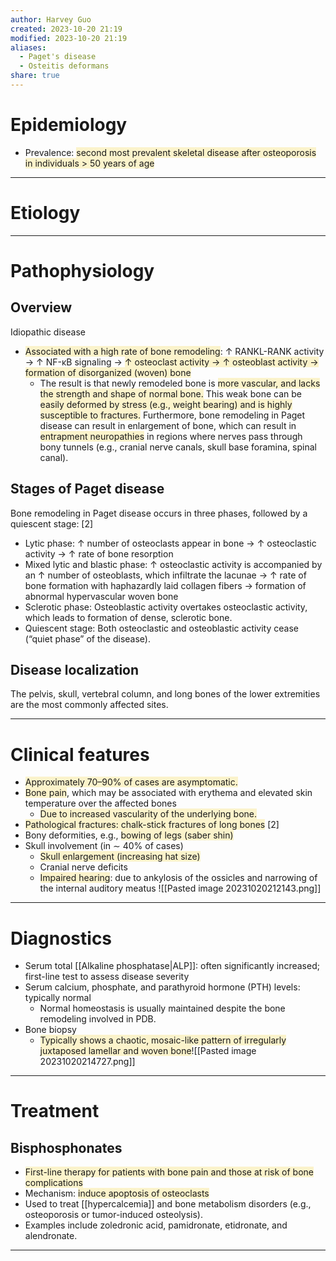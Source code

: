 ```yaml
---
author: Harvey Guo
created: 2023-10-20 21:19
modified: 2023-10-20 21:19
aliases:
  - Paget's disease
  - Osteitis deformans
share: true
---
```

# Epidemiology
- Prevalence: <span style="background:rgba(240, 200, 0, 0.2)">second most prevalent skeletal disease after osteoporosis in individuals > 50 years of age</span>

---
# Etiology


---
# Pathophysiology
## Overview
Idiopathic disease 
- <span style="background:rgba(240, 200, 0, 0.2)">Associated with a high rate of bone remodeling</span>: ↑ RANKL-RANK activity → ↑ NF-κB signaling → <span style="background:rgba(240, 200, 0, 0.2)">↑ osteoclast activity → ↑ osteoblast activity → formation of disorganized (woven) bone </span>
	- The result is that newly remodeled bone is <span style="background:rgba(240, 200, 0, 0.2)">more vascular, and lacks the strength and shape of normal bone.</span> This weak bone can be <span style="background:rgba(240, 200, 0, 0.2)">easily deformed by stress (e.g., weight bearing) and is highly susceptible to fractures.</span> Furthermore, bone remodeling in Paget disease can result in enlargement of bone, which can result in<span style="background:rgba(240, 200, 0, 0.2)"> entrapment neuropathies</span> in regions where nerves pass through bony tunnels (e.g., cranial nerve canals, skull base foramina, spinal canal).
## Stages of Paget disease
Bone remodeling in Paget disease occurs in three phases, followed by a quiescent stage: [2]
- Lytic phase: ↑ number of osteoclasts appear in bone → ↑ osteoclastic activity → ↑ rate of bone resorption 
- Mixed lytic and blastic phase: ↑ osteoclastic activity is accompanied by an ↑ number of osteoblasts, which infiltrate the lacunae  → ↑ rate of bone formation with haphazardly laid collagen fibers  → formation of abnormal hypervascular woven bone 
- Sclerotic phase: Osteoblastic activity overtakes osteoclastic activity, which leads to formation of dense, sclerotic bone.
- Quiescent stage: Both osteoclastic and osteoblastic activity cease (“quiet phase” of the disease).
## Disease localization
The pelvis, skull, vertebral column, and long bones of the lower extremities are the most commonly affected sites.

---
# Clinical features
- <span style="background:rgba(240, 200, 0, 0.2)">Approximately 70–90% of cases are asymptomatic. </span>
- <span style="background:rgba(240, 200, 0, 0.2)">Bone pain</span>, which may be associated with erythema and elevated skin temperature over the affected bones 
	- <span style="background:rgba(240, 200, 0, 0.2)">Due to increased vascularity of the underlying bone.</span>
- <span style="background:rgba(240, 200, 0, 0.2)">Pathological fractures: chalk-stick fractures of long bones</span>  [2]
- Bony deformities, e.g., <span style="background:rgba(240, 200, 0, 0.2)">bowing of legs (saber shin)</span>
- Skull involvement (in ∼ 40% of cases)
	- <span style="background:rgba(240, 200, 0, 0.2)">Skull enlargement (increasing hat size) </span>
	- Cranial nerve deficits
	- <span style="background:rgba(240, 200, 0, 0.2)">Impaired hearing</span>: due to ankylosis of the ossicles  and narrowing of the internal auditory meatus
![[Pasted image 20231020212143.png]]

---
# Diagnostics
- Serum total [[Alkaline phosphatase|ALP]]: often significantly increased; first-line test to assess disease severity 
- Serum calcium, phosphate, and parathyroid hormone (PTH) levels: typically normal
	- Normal homeostasis is usually maintained despite the bone remodeling involved in PDB.
- Bone biopsy
	- <span style="background:rgba(240, 200, 0, 0.2)">Typically shows a chaotic, mosaic-like pattern of irregularly juxtaposed lamellar and woven bone</span>![[Pasted image 20231020214727.png]]

---
# Treatment
## Bisphosphonates
- <span style="background:rgba(240, 200, 0, 0.2)">First-line therapy for patients with bone pain and those at risk of bone complications</span>
- Mechanism: <span style="background:rgba(240, 200, 0, 0.2)">induce apoptosis of osteoclasts</span>
- Used to treat [[hypercalcemia]] and bone metabolism disorders (e.g., osteoporosis or tumor-induced osteolysis).
- Examples include zoledronic acid, pamidronate, etidronate, and alendronate.

---
